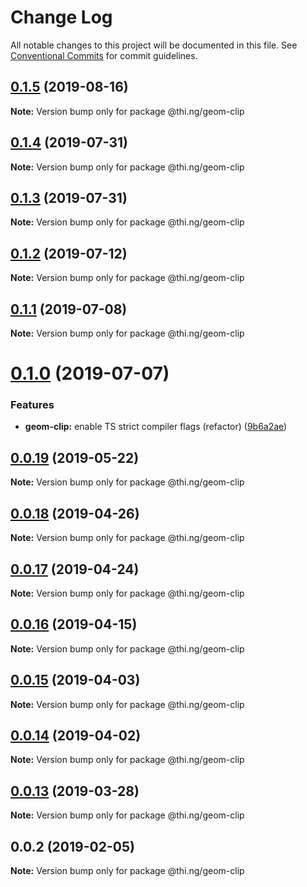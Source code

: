 # Change Log

All notable changes to this project will be documented in this file.
See [Conventional Commits](https://conventionalcommits.org) for commit guidelines.

## [0.1.5](https://github.com/thi-ng/umbrella/compare/@thi.ng/geom-clip@0.1.4...@thi.ng/geom-clip@0.1.5) (2019-08-16)

**Note:** Version bump only for package @thi.ng/geom-clip





## [0.1.4](https://github.com/thi-ng/umbrella/compare/@thi.ng/geom-clip@0.1.3...@thi.ng/geom-clip@0.1.4) (2019-07-31)

**Note:** Version bump only for package @thi.ng/geom-clip





## [0.1.3](https://github.com/thi-ng/umbrella/compare/@thi.ng/geom-clip@0.1.2...@thi.ng/geom-clip@0.1.3) (2019-07-31)

**Note:** Version bump only for package @thi.ng/geom-clip





## [0.1.2](https://github.com/thi-ng/umbrella/compare/@thi.ng/geom-clip@0.1.1...@thi.ng/geom-clip@0.1.2) (2019-07-12)

**Note:** Version bump only for package @thi.ng/geom-clip





## [0.1.1](https://github.com/thi-ng/umbrella/compare/@thi.ng/geom-clip@0.1.0...@thi.ng/geom-clip@0.1.1) (2019-07-08)

**Note:** Version bump only for package @thi.ng/geom-clip





# [0.1.0](https://github.com/thi-ng/umbrella/compare/@thi.ng/geom-clip@0.0.19...@thi.ng/geom-clip@0.1.0) (2019-07-07)


### Features

* **geom-clip:** enable TS strict compiler flags (refactor) ([9b6a2ae](https://github.com/thi-ng/umbrella/commit/9b6a2ae))





## [0.0.19](https://github.com/thi-ng/umbrella/compare/@thi.ng/geom-clip@0.0.18...@thi.ng/geom-clip@0.0.19) (2019-05-22)

**Note:** Version bump only for package @thi.ng/geom-clip





## [0.0.18](https://github.com/thi-ng/umbrella/compare/@thi.ng/geom-clip@0.0.17...@thi.ng/geom-clip@0.0.18) (2019-04-26)

**Note:** Version bump only for package @thi.ng/geom-clip





## [0.0.17](https://github.com/thi-ng/umbrella/compare/@thi.ng/geom-clip@0.0.16...@thi.ng/geom-clip@0.0.17) (2019-04-24)

**Note:** Version bump only for package @thi.ng/geom-clip





## [0.0.16](https://github.com/thi-ng/umbrella/compare/@thi.ng/geom-clip@0.0.15...@thi.ng/geom-clip@0.0.16) (2019-04-15)

**Note:** Version bump only for package @thi.ng/geom-clip





## [0.0.15](https://github.com/thi-ng/umbrella/compare/@thi.ng/geom-clip@0.0.14...@thi.ng/geom-clip@0.0.15) (2019-04-03)

**Note:** Version bump only for package @thi.ng/geom-clip





## [0.0.14](https://github.com/thi-ng/umbrella/compare/@thi.ng/geom-clip@0.0.13...@thi.ng/geom-clip@0.0.14) (2019-04-02)

**Note:** Version bump only for package @thi.ng/geom-clip





## [0.0.13](https://github.com/thi-ng/umbrella/compare/@thi.ng/geom-clip@0.0.12...@thi.ng/geom-clip@0.0.13) (2019-03-28)

**Note:** Version bump only for package @thi.ng/geom-clip







## 0.0.2 (2019-02-05)

**Note:** Version bump only for package @thi.ng/geom-clip
